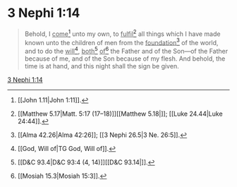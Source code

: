 # 3 Nephi 1:14

> Behold, I <u>come</u>[^a] unto my own, to <u>fulfil</u>[^b] all things which I have made known unto the children of men from the <u>foundation</u>[^c] of the world, and to do the <u>will</u>[^d], <u>both</u>[^e] <u>of</u>[^f] the Father and of the Son—of the Father because of me, and of the Son because of my flesh. And behold, the time is at hand, and this night shall the sign be given.

[3 Nephi 1:14](https://www.churchofjesuschrist.org/study/scriptures/bofm/3-ne/1?lang=eng&id=p14#p14)


[^a]: [[John 1.11|John 1:11]].  
[^b]: [[Matthew 5.17|Matt. 5:17 (17–18)]][[Matthew 5.18|]]; [[Luke 24.44|Luke 24:44]].  
[^c]: [[Alma 42.26|Alma 42:26]]; [[3 Nephi 26.5|3 Ne. 26:5]].  
[^d]: [[God, Will of|TG God, Will of]].  
[^e]: [[D&C 93.4|D&C 93:4 (4, 14)]][[D&C 93.14|]].  
[^f]: [[Mosiah 15.3|Mosiah 15:3]].  
